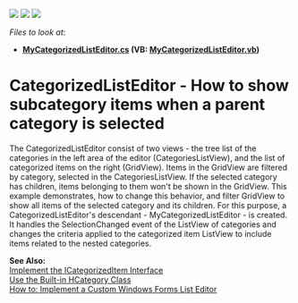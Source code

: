 <!-- default badges list -->
![](https://img.shields.io/endpoint?url=https://codecentral.devexpress.com/api/v1/VersionRange/128586566/11.2.5%2B)
[![](https://img.shields.io/badge/Open_in_DevExpress_Support_Center-FF7200?style=flat-square&logo=DevExpress&logoColor=white)](https://supportcenter.devexpress.com/ticket/details/E1415)
[![](https://img.shields.io/badge/📖_How_to_use_DevExpress_Examples-e9f6fc?style=flat-square)](https://docs.devexpress.com/GeneralInformation/403183)
<!-- default badges end -->
<!-- default file list -->
*Files to look at*:

* **[MyCategorizedListEditor.cs](./CS/WinSample.Module.Win/MyCategorizedListEditor.cs) (VB: [MyCategorizedListEditor.vb](./VB/WinSample.Module.Win/MyCategorizedListEditor.vb))**
<!-- default file list end -->
# CategorizedListEditor - How to show subcategory items when a parent category is selected


<p>The CategorizedListEditor consist of two views - the tree list of the categories in the left area of the editor (CategoriesListView), and the list of categorized items on the right (GridView). Items in the GridView are filtered by category, selected in the CategoriesListView. If the selected category has children, items belonging to them won't be shown in the GridView. This example demonstrates, how to change this behavior, and filter GridView to show all items of the selected category and its children. For this purpose, a CategorizedListEditor's descendant - MyCategorizedListEditor - is created. It handles the SelectionChanged event of the ListView of categories and changes the criteria applied to the categorized item ListView to include items related to the nested categories.</p><p><strong>See Also:</strong><br />
<a href="http://documentation.devexpress.com/#Xaf/CustomDocument2838"><u>Implement the ICategorizedItem Interface</u></a><br />
<a href="http://documentation.devexpress.com/#Xaf/CustomDocument2839"><u>Use the Built-in HCategory Class</u></a><br />
<a href="http://documentation.devexpress.com/#Xaf/CustomDocument2659"><u>How to: Implement a Custom Windows Forms List Editor</u></a></p>

<br/>



